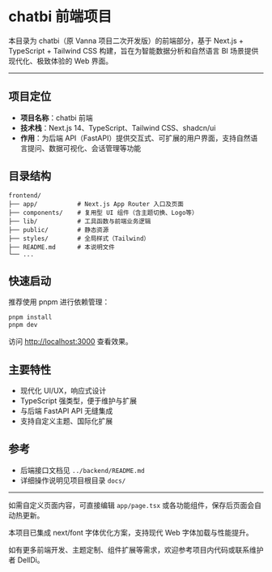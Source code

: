 # chatbi 前端项目

本目录为 chatbi（原 Vanna 项目二次开发版）的前端部分，基于 Next.js + TypeScript + Tailwind CSS 构建，旨在为智能数据分析和自然语言 BI 场景提供现代化、极致体验的 Web 界面。

---

## 项目定位

- **项目名称**：chatbi 前端
- **技术栈**：Next.js 14、TypeScript、Tailwind CSS、shadcn/ui
- **作用**：为后端 API（FastAPI）提供交互式、可扩展的用户界面，支持自然语言提问、数据可视化、会话管理等功能

## 目录结构

```
frontend/
├── app/           # Next.js App Router 入口及页面
├── components/    # 复用型 UI 组件（含主题切换、Logo等）
├── lib/           # 工具函数与前端业务逻辑
├── public/        # 静态资源
├── styles/        # 全局样式（Tailwind）
├── README.md      # 本说明文件
└── ...
```

## 快速启动

推荐使用 pnpm 进行依赖管理：

```bash
pnpm install
pnpm dev
```

访问 [http://localhost:3000](http://localhost:3000) 查看效果。

## 主要特性

- 现代化 UI/UX，响应式设计
- TypeScript 强类型，便于维护与扩展
- 与后端 FastAPI API 无缝集成
- 支持自定义主题、国际化扩展

## 参考

- 后端接口文档见 `../backend/README.md`
- 详细操作说明见项目根目录 `docs/`

---

如需自定义页面内容，可直接编辑 `app/page.tsx` 或各功能组件，保存后页面会自动热更新。

本项目已集成 next/font 字体优化方案，支持现代 Web 字体加载与性能提升。

如有更多前端开发、主题定制、组件扩展等需求，欢迎参考项目内代码或联系维护者 DellDi。
